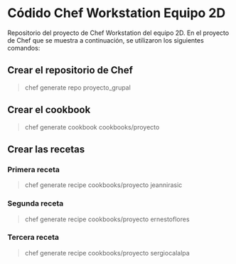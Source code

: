 # Códido Chef Workstation Equipo 2D
Repositorio del proyecto de Chef Workstation del equipo 2D. En el proyecto de Chef que se muestra a continuación, se utilizaron los siguientes comandos: 

## Crear el repositorio de Chef
> chef generate repo proyecto_grupal

## Crear el cookbook 
> chef generate cookbook cookbooks/proyecto

## Crear las recetas 
### Primera receta
> chef generate recipe cookbooks/proyecto jeannirasic

### Segunda receta
> chef generate recipe cookbooks/proyecto ernestoflores

### Tercera receta
> chef generate recipe cookbooks/proyecto sergiocalalpa
